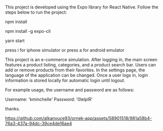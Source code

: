 This project is developed using the Expo library for React Native. Follow the steps below to run the project:

npm install

npm install -g expo-cli

yarn start

press i for iphone simulator or press a for android emulator


This project is an e-commerce simulation. After logging in, the main screen features a product listing, categories, and a product search bar. Users can add or remove products from their favorites. In the settings page, the language of the application can be changed. Once a user logs in, login information is stored locally for automatic login until logout.

For example usage, the username and password are as follows:

Username: 'kminchelle'
Password: '0lelplR'

thanks.


https://github.com/alkanyuce93/ornek-app/assets/58901518/981a58b4-76a3-437a-94dc-39ce4de16ae4

